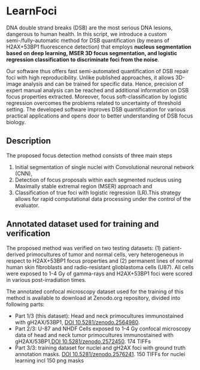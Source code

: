 # LearnFoci

DNA double strand breaks (DSB) are the most serious DNA lesions, dangerous to human health. In this script, we introduce a custom semi-/fully-automatic method for DSB quantification (by means of H2AX+53BP1 fluorescence detection) that employs **nucleus segmentation based on deep learning, MSER 3D focus segmentation, and logistic regression classification to discriminate foci from the noise**. 

Our software thus offers fast semi-automated quantification of DSB repair foci with high reproducibility. Unlike published approaches, it allows 3D-image analysis and can be trained for specific data. Hence, precision of expert manual analysis can be reached and additional information on DSB focus properties extracted. Moreover, focus soft-classification by logistic regression overcomes the problems related to uncertainty of threshold setting. The developed software improves DSB quantification for various practical applications and opens door to better understanding of DSB focus biology.

## Description

The proposed focus detection method consists of three main steps
1) Initial segmentation of single nuclei with Convolutional neuronal network (CNN), 
2) Detection of focus proposals within each segmented nucleus using Maximally stable extremal region (MSER) approach and 
3) Classification of true foci with logistic regression (LR).This strategy allows for rapid computational data processing under the control of the evaluator.

## Annotated dataset used for training and verification

The proposed method was verified on two testing datasets: (1) patient-derived primocultures of tumor and normal cells, very heterogeneous in respect to H2AX+53BP1 focus properties and (2) permanent lines of normal human skin fibroblasts and radio-resistant glioblastoma cells (U87). All cells were exposed to 1-4 Gy of gamma-rays and H2AX+53BP1 foci were scored in various post-irradiation times.

The annotated confocal microscopy dataset used for the training of this method is available to download at Zenodo.org repository, divided into following parts:

- Part 1/3 (this dataset): Head and neck primocultures immunostained with gH2AX/53BP1, 
[DOI 10.5281/zenodo.2564980](https://doi.org/10.5281/zenodo.2564980).
- Part 2/3: U-87 and NHDF Cells exposed to 1-4 Gy confocal microscopy data of head and neck tumor primocultures immunostained with gH2AX/53BP1,[DOI 10.5281/zenodo.2572450](https://doi.org/10.5281/zenodo.2572450). 174 TIFFs
- Part 3/3: training dataset for nuclei and gH2AX foci with ground truth annotation masks. 
[DOI 10.5281/zenodo.2576241](https://doi.org/10.5281/zenodo.2576241). 150 TIFFs for nuclei learning incl 150 png masks


